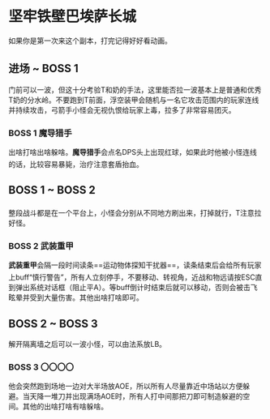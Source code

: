# 坚牢铁壁巴埃萨长城

如果你是第一次来这个副本，打完记得好好看动画。

## 进场 ~ BOSS 1

门前可以一波，但这十分考验T和奶的手法，这里能否拉一波基本上是普通和优秀T奶的分水岭。不要跑到T前面，浮空装甲会随机与一名它攻击范围内的玩家连线并持续攻击，弓箭手小怪会无视仇恨给玩家上毒，拉多了非常容易团灭。

### BOSS 1 魔导猎手
出啥打啥出啥躲啥。**魔导猎手**会点名DPS头上出现红球，如果此时他被小怪连线的话，比较容易暴毙，<img class="no-zoom sm-icon" :src="$withBase('/images/jobs/healer.png')" height="20">治疗注意套盾抬血。

## BOSS 1 ~ BOSS 2

整段战斗都是在一个平台上，小怪会分别从不同地方刷出来，打掉就行，<img class="no-zoom sm-icon" :src="$withBase('/images/jobs/tank.png')" height="20">T注意拉好怪。

### BOSS 2 武装重甲
**武装重甲**会隔一段时间读条==运动物体探知干扰器==，读条结束后会给所有玩家上buff“慎行警告”，<img class="no-zoom sm-icon" :src="$withBase('/images/jobs/tank.png')" height="20"><img class="no-zoom sm-icon" :src="$withBase('/images/jobs/healer.png')" height="20"><img class="no-zoom sm-icon" :src="$withBase('/images/jobs/dps.png')" height="20">所有人立刻停手，不要移动、转视角，近战和物远请按ESC直到弹出系统对话框（阻止平A）。等buff倒计时结束后就可以移动，否则会被击飞眩晕并受到大量伤害。其他出啥打啥即可。

## BOSS 2 ~ BOSS 3

解开隔离墙之后可以一波小怪，可以由法系放LB。

### BOSS 3 〇〇〇〇
他会突然跑到场地一边对大半场放AOE，所以所有人尽量靠近中场站以方便躲避。当天降一堆刀并出现满场AOE时，所有人打中间那把刀即可制造躲避的空间。其他的出啥打啥有啥躲啥。